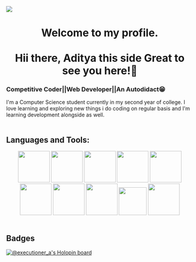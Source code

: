 <img src=https://camo.githubusercontent.com/f7894ccfe5f969fc2ef0c0023ae611e88da80b9381f0b90360d58b158d27593b/68747470733a2f2f692e696d6775722e636f6d2f344153616679302e706e67>
<h1 align="center">Welcome to my profile.<br><br>
Hii there, Aditya this side Great to see you here!👋</h1>
<h3>Competitive Coder||Web Developer||An Autodidact😁</h3>

I'm a Computer Science student currently in my second year of college.
I love learning and exploring new things i do coding on regular basis and I'm learning development alongside as well.
<br><br>
## Languages and Tools:
<p align="center">
<img src=https://img.icons8.com/color/344/c-plus-plus-logo.png height="85"/>
<img src=https://img.icons8.com/color/344/java-coffee-cup-logo--v1.png height="85"/>
<img src=https://img.icons8.com/stickers/344/python.png height="85"/>
<img src=https://img.icons8.com/color/344/html-5--v1.png height="85"/>
<img src=https://img.icons8.com/fluency/344/css3.png height="85"/>
<img src=https://img.icons8.com/color/344/javascript--v1.png height="85"/>
<img src=https://img.icons8.com/fluency/344/my-sql.png height="85"/>
<img src=https://img.icons8.com/plasticine/344/react.png height="85"/>
<img src="https://img.shields.io/badge/VS%20Code-007ACC.svg?&style=for-the-badge&logo=visual-studio-code&logoColor=white" height="75"/>
<img src="https://img.shields.io/badge/-Git-black?&style=for-the-badge&logo=git" height="85"/><br><br>
<h2>Badges</h2>

[![@executioner_a's Holopin board](https://holopin.me/executioner_a)](https://holopin.io/@executioner_a)

<!---
Aditya-devp/Aditya-devp is a ✨ special ✨ repository because its `README.md` (this file) appears on your GitHub profile.
You can click the Preview link to take a look at your changes.
--->
